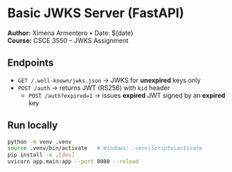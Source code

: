 # Basic JWKS Server (FastAPI)

**Author:** Ximena Armentero • Date: $(date)  
**Course:** CSCE 3550 – JWKS Assignment

## Endpoints
- `GET /.well-known/jwks.json` → JWKS for **unexpired** keys only
- `POST /auth` → returns JWT (RS256) with `kid` header  
  - `POST /auth?expired=1` → issues **expired** JWT signed by an **expired** key

## Run locally
```bash
python -m venv .venv
source .venv/bin/activate   # Windows: .venv\Scripts\activate
pip install -e .[dev]
uvicorn app.main:app --port 8080 --reload